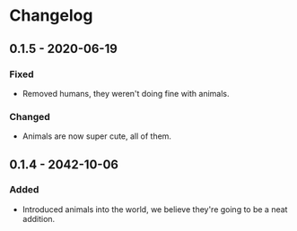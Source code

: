 # Changelog

## 0.1.5 - 2020-06-19

### Fixed

* Removed humans, they weren't doing fine with animals.

### Changed

* Animals are now super cute, all of them.

## 0.1.4 - 2042-10-06

### Added

* Introduced animals into the world, we believe they're going to be a neat addition.



